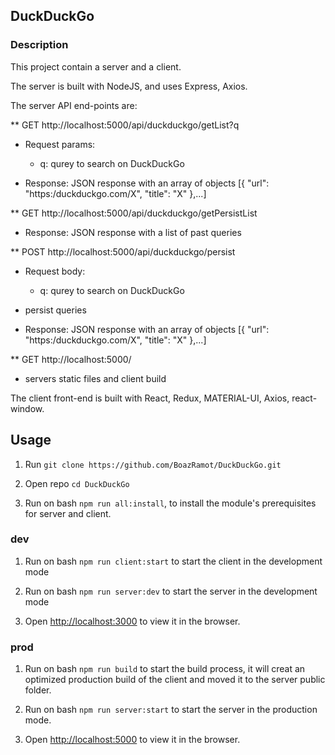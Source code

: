## DuckDuckGo
### Description
This project contain a server and a client.

The server is built with NodeJS, and uses Express, Axios.

The server API end-points are:

** GET http://localhost:5000/api/duckduckgo/getList?q

- Request params:
  - q: qurey to search on DuckDuckGo

- Response: JSON response with an array of objects [{ "url": "https:/duckduckgo.com/X", "title": "X" },...]

** GET http://localhost:5000/api/duckduckgo/getPersistList

- Response: JSON response with a list of past queries

** POST http://localhost:5000/api/duckduckgo/persist

- Request body:
  - q: qurey to search on DuckDuckGo

- persist queries

- Response: JSON response with an array of objects [{ "url": "https:/duckduckgo.com/X", "title": "X" },...]

** GET http://localhost:5000/

- servers static files and client build

The client front-end is built with React, Redux, MATERIAL-UI, Axios, react-window.

## Usage
1. Run `git clone https://github.com/BoazRamot/DuckDuckGo.git`

2. Open repo `cd DuckDuckGo`

3. Run on bash `npm run all:install`, to install the module's prerequisites for server and client.

### dev
1. Run on bash `npm run client:start` to start the client in the development mode

2. Run on bash `npm run server:dev` to start the server in the development mode

3. Open [http://localhost:3000](http://localhost:3000) to view it in the browser.

### prod
1. Run on bash `npm run build` to start the build process, it will creat an optimized production build of the client and moved it to the server public folder.

2. Run on bash `npm run server:start` to start the server in the production mode.

3. Open [http://localhost:5000](http://localhost:5000) to view it in the browser.